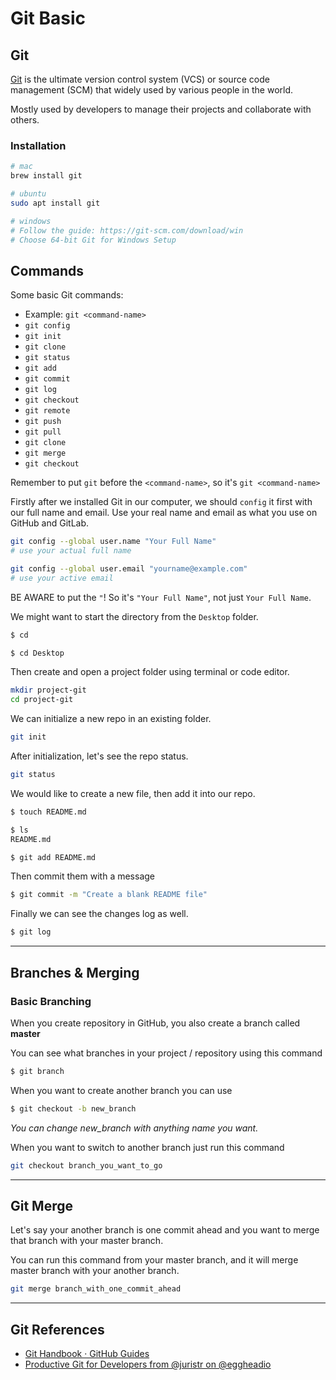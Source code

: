 # Git Basic

## Git

[Git](https://git-scm.com) is the ultimate version control system (VCS) or source code management (SCM) that widely used by various people in the world.

Mostly used by developers to manage their projects and collaborate with others.

### Installation

```sh
# mac
brew install git

# ubuntu
sudo apt install git

# windows
# Follow the guide: https://git-scm.com/download/win
# Choose 64-bit Git for Windows Setup
```

## Commands

Some basic Git commands:

- Example: `git <command-name>`
- `git config`
- `git init`
- `git clone`
- `git status`
- `git add`
- `git commit`
- `git log`
- `git checkout`
- `git remote`
- `git push`
- `git pull`
- `git clone`
- `git merge`
- `git checkout`

Remember to put `git` before the `<command-name>`, so it's `git <command-name>`

Firstly after we installed Git in our computer, we should `config` it first with our full name and email. Use your real name and email as what you use on GitHub and GitLab.

```sh
git config --global user.name "Your Full Name"
# use your actual full name

git config --global user.email "yourname@example.com"
# use your active email
```

BE AWARE to put the `"`! So it's `"Your Full Name"`, not just `Your Full Name`.

We might want to start the directory from the `Desktop` folder.

```sh
$ cd

$ cd Desktop
```

Then create and open a project folder using terminal or code editor.

```sh
mkdir project-git
cd project-git
```

We can initialize a new repo in an existing folder.

```sh
git init
```

After initialization, let's see the repo status.

```sh
git status
```

We would like to create a new file, then add it into our repo.

```sh
$ touch README.md

$ ls
README.md

$ git add README.md
```

Then commit them with a message

```sh
$ git commit -m "Create a blank README file"
```

Finally we can see the changes log as well.

```sh
$ git log
```

---

## Branches & Merging

### Basic Branching

When you create repository in GitHub, you also create a branch called **master**

You can see what branches in your project / repository using this command

```sh
$ git branch
```

When you want to create another branch you can use

```sh
$ git checkout -b new_branch
```

_You can change new_branch with anything name you want._

When you want to switch to another branch just run this command

```sh
git checkout branch_you_want_to_go
```

---

## Git Merge

Let's say your another branch is one commit ahead and you want to merge that branch with your master branch.

You can run this command from your master branch, and it will merge master branch with your another branch.

```sh
git merge branch_with_one_commit_ahead
```

---

## Git References

- [Git Handbook · GitHub Guides](https://guides.github.com/introduction/git-handbook)
- [Productive Git for Developers from @juristr on @eggheadio](https://egghead.io/courses/productive-git-for-developers)
